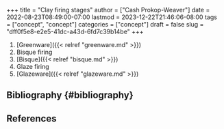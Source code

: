 +++
title = "Clay firing stages"
author = ["Cash Prokop-Weaver"]
date = 2022-08-23T08:49:00-07:00
lastmod = 2023-12-22T21:46:06-08:00
tags = ["concept", "concept"]
categories = ["concept"]
draft = false
slug = "dff0f5e8-e2e5-41dc-a43d-6fd7c39b14be"
+++

1.  [Greenware]({{< relref "greenware.md" >}})
2.  Bisque firing
3.  [Bisque]({{< relref "bisque.md" >}})
4.  Glaze firing
5.  [Glazeware]({{< relref "glazeware.md" >}})


## Bibliography {#bibliography}

## References

<style>.csl-entry{text-indent: -1.5em; margin-left: 1.5em;}</style><div class="csl-bib-body">
</div>

